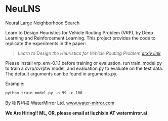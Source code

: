 # NeuLNS
Neural Large Neighborhood Search

Learn to Design Heuristics for Vehicle Routing Problem (VRP), by Deep Learning and Reinforcement Learning. This project provides the code to replicate the experiments in the paper:

> <cite> Learn to Design the Heuristics for Vehicle Routing Problem [arxiv link](https://arxiv.org/abs/2002.08539)</cite>

Please install vrp_env-0.1.1 before training or evaluation. run train_model.py
to train a cvrp/cvrptw model, and evaluation.py to evaluate on the test data. The
default arguments can be found in arguments.py.

Example:
```
python train_model.py -n 99 -c 100
```
By 物界科技 WaterMirror Ltd. www.water-mirror.com

**We Are Hiring!! ML, OR, please email at liuzhixin AT watermirror.ai**
